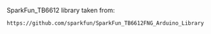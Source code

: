 SparkFun_TB6612 library taken from:

	https://github.com/sparkfun/SparkFun_TB6612FNG_Arduino_Library

